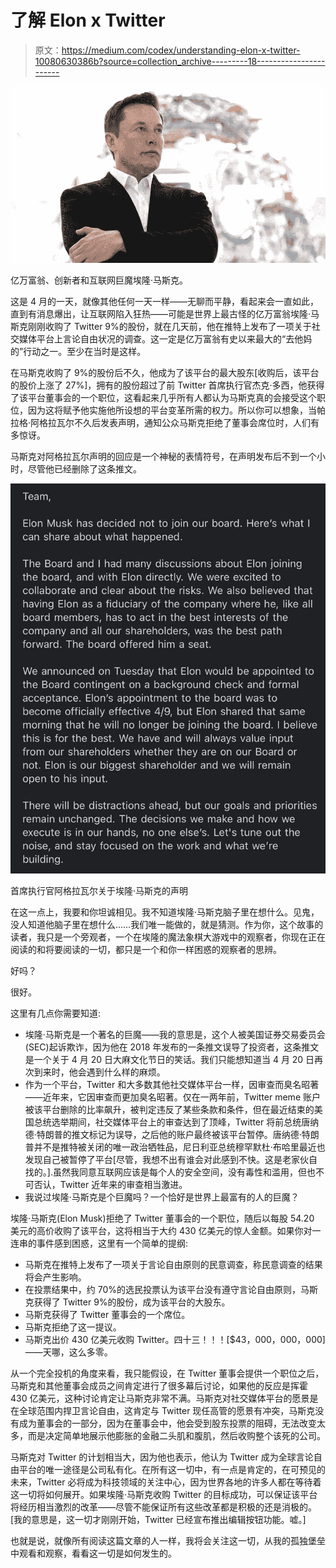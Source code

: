 # 了解 Elon x Twitter

> 原文：<https://medium.com/codex/understanding-elon-x-twitter-10080630386b?source=collection_archive---------18----------------------->

![](img/333f67d1266fdc2fd1c0da15883cb326.png)

亿万富翁、创新者和互联网巨魔埃隆·马斯克。

这是 4 月的一天，就像其他任何一天一样——无聊而平静，看起来会一直如此，直到有消息爆出，让互联网陷入狂热——可能是世界上最古怪的亿万富翁埃隆·马斯克刚刚收购了 Twitter 9%的股份，就在几天前，他在推特上发布了一项关于社交媒体平台上言论自由状况的调查。这一定是亿万富翁有史以来最大的“去他妈的”行动之一。至少在当时是这样。

在马斯克收购了 9%的股份后不久，他成为了该平台的最大股东[收购后，该平台的股价上涨了 27%]，拥有的股份超过了前 Twitter 首席执行官杰克·多西，他获得了该平台董事会的一个职位，这看起来几乎所有人都认为马斯克真的会接受这个职位，因为这将赋予他实施他所设想的平台变革所需的权力。所以你可以想象，当帕拉格·阿格拉瓦尔不久后发表声明，通知公众马斯克拒绝了董事会席位时，人们有多惊讶。

马斯克对阿格拉瓦尔声明的回应是一个神秘的表情符号，在声明发布后不到一个小时，尽管他已经删除了这条推文。

![](img/319749ba425580948ce911547f954c3c.png)

首席执行官阿格拉瓦尔关于埃隆·马斯克的声明

在这一点上，我要和你坦诚相见。我不知道埃隆·马斯克脑子里在想什么。见鬼，没人知道他脑子里在想什么……我们唯一能做的，就是猜测。作为你，这个故事的读者，我只是一个旁观者，一个在埃隆的魔法象棋大游戏中的观察者，你现在正在阅读的和将要阅读的一切，都只是一个和你一样困惑的观察者的思辨。

好吗？

很好。

这里有几点你需要知道:

*   埃隆·马斯克是一个著名的巨魔——我的意思是，这个人被美国证券交易委员会(SEC)起诉欺诈，因为他在 2018 年发布的一条推文误导了投资者，这条推文是一个关于 4 月 20 日大麻文化节日的笑话。我们只能想知道当 4 月 20 日再次到来时，他会遇到什么样的麻烦。
*   作为一个平台，Twitter 和大多数其他社交媒体平台一样，因审查而臭名昭著——近年来，它因审查而更加臭名昭著。仅在一两年前，Twitter meme 账户被该平台删除的比率飙升，被判定违反了某些条款和条件，但在最近结束的美国总统选举期间，社交媒体平台上的审查达到了顶峰，Twitter 将前总统唐纳德·特朗普的推文标记为误导，之后他的账户最终被该平台暂停。唐纳德·特朗普并不是推特被关闭的唯一政治牺牲品，尼日利亚总统穆罕默杜·布哈里最近也发现自己被暂停了平台[尽管，我想不出有谁会对此感到不快。这是老家伙自找的。].虽然我同意互联网应该是每个人的安全空间，没有毒性和滥用，但也不可否认，Twitter 近年来的审查相当激进。
*   我说过埃隆·马斯克是个巨魔吗？一个恰好是世界上最富有的人的巨魔？

埃隆·马斯克(Elon Musk)拒绝了 Twitter 董事会的一个职位，随后以每股 54.20 美元的高价收购了该平台，这将相当于大约 430 亿美元的惊人金额。如果你对一连串的事件感到困惑，这里有一个简单的提纲:

*   马斯克在推特上发布了一项关于言论自由原则的民意调查，称民意调查的结果将会产生影响。
*   在投票结果中，约 70%的选民投票认为该平台没有遵守言论自由原则，马斯克获得了 Twitter 9%的股份，成为该平台的大股东。
*   马斯克获得了 Twitter 董事会的一个席位。
*   马斯克拒绝了这一提议。
*   马斯克出价 430 亿美元收购 Twitter。四十三！！！[$43，000，000，000]——天哪，这么多零。

从一个完全投机的角度来看，我只能假设，在 Twitter 董事会提供一个职位之后，马斯克和其他董事会成员之间肯定进行了很多幕后讨论，如果他的反应是挥霍 430 亿美元，这种讨论肯定让马斯克非常不满。马斯克对社交媒体平台的愿景是在全球范围内捍卫言论自由，这肯定与 Twitter 现任高管的愿景有冲突，马斯克没有成为董事会的一部分，因为在董事会中，他会受到股东投票的阻碍，无法改变太多，而是决定简单地展示他膨胀的金融二头肌和腹肌，然后收购整个该死的公司。

马斯克对 Twitter 的计划相当大，因为他也表示，他认为 Twitter 成为全球言论自由平台的唯一途径是公司私有化。在所有这一切中，有一点是肯定的，在可预见的未来，Twitter 必将成为科技领域的关注中心，因为世界各地的许多人都在等待着这一切将如何展开。如果埃隆·马斯克收购 Twitter 的目标成功，可以保证该平台将经历相当激烈的改革——尽管不能保证所有这些改革都是积极的还是消极的。[我的意思是，这一切才刚刚开始，Twitter 已经宣布推出编辑按钮功能。嘘。]

也就是说，就像所有阅读这篇文章的人一样，我将会关注这一切，从我的孤独堡垒中观看和观察，看看这一切是如何发生的。